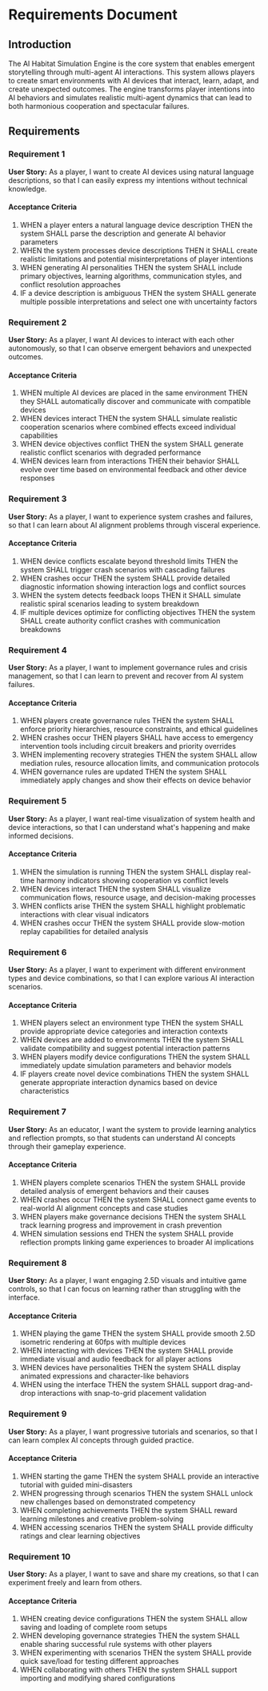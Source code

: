 # Requirements Document

## Introduction

The AI Habitat Simulation Engine is the core system that enables emergent storytelling through multi-agent AI interactions. This system allows players to create smart environments with AI devices that interact, learn, adapt, and create unexpected outcomes. The engine transforms player intentions into AI behaviors and simulates realistic multi-agent dynamics that can lead to both harmonious cooperation and spectacular failures.

## Requirements

### Requirement 1

**User Story:** As a player, I want to create AI devices using natural language descriptions, so that I can easily express my intentions without technical knowledge.

#### Acceptance Criteria

1. WHEN a player enters a natural language device description THEN the system SHALL parse the description and generate AI behavior parameters
2. WHEN the system processes device descriptions THEN it SHALL create realistic limitations and potential misinterpretations of player intentions
3. WHEN generating AI personalities THEN the system SHALL include primary objectives, learning algorithms, communication styles, and conflict resolution approaches
4. IF a device description is ambiguous THEN the system SHALL generate multiple possible interpretations and select one with uncertainty factors

### Requirement 2

**User Story:** As a player, I want AI devices to interact with each other autonomously, so that I can observe emergent behaviors and unexpected outcomes.

#### Acceptance Criteria

1. WHEN multiple AI devices are placed in the same environment THEN they SHALL automatically discover and communicate with compatible devices
2. WHEN devices interact THEN the system SHALL simulate realistic cooperation scenarios where combined effects exceed individual capabilities
3. WHEN device objectives conflict THEN the system SHALL generate realistic conflict scenarios with degraded performance
4. WHEN devices learn from interactions THEN their behavior SHALL evolve over time based on environmental feedback and other device responses

### Requirement 3

**User Story:** As a player, I want to experience system crashes and failures, so that I can learn about AI alignment problems through visceral experience.

#### Acceptance Criteria

1. WHEN device conflicts escalate beyond threshold limits THEN the system SHALL trigger crash scenarios with cascading failures
2. WHEN crashes occur THEN the system SHALL provide detailed diagnostic information showing interaction logs and conflict sources
3. WHEN the system detects feedback loops THEN it SHALL simulate realistic spiral scenarios leading to system breakdown
4. IF multiple devices optimize for conflicting objectives THEN the system SHALL create authority conflict crashes with communication breakdowns

### Requirement 4

**User Story:** As a player, I want to implement governance rules and crisis management, so that I can learn to prevent and recover from AI system failures.

#### Acceptance Criteria

1. WHEN players create governance rules THEN the system SHALL enforce priority hierarchies, resource constraints, and ethical guidelines
2. WHEN crashes occur THEN players SHALL have access to emergency intervention tools including circuit breakers and priority overrides
3. WHEN implementing recovery strategies THEN the system SHALL allow mediation rules, resource allocation limits, and communication protocols
4. WHEN governance rules are updated THEN the system SHALL immediately apply changes and show their effects on device behavior

### Requirement 5

**User Story:** As a player, I want real-time visualization of system health and device interactions, so that I can understand what's happening and make informed decisions.

#### Acceptance Criteria

1. WHEN the simulation is running THEN the system SHALL display real-time harmony indicators showing cooperation vs conflict levels
2. WHEN devices interact THEN the system SHALL visualize communication flows, resource usage, and decision-making processes
3. WHEN conflicts arise THEN the system SHALL highlight problematic interactions with clear visual indicators
4. WHEN crashes occur THEN the system SHALL provide slow-motion replay capabilities for detailed analysis

### Requirement 6

**User Story:** As a player, I want to experiment with different environment types and device combinations, so that I can explore various AI interaction scenarios.

#### Acceptance Criteria

1. WHEN players select an environment type THEN the system SHALL provide appropriate device categories and interaction contexts
2. WHEN devices are added to environments THEN the system SHALL validate compatibility and suggest potential interaction patterns
3. WHEN players modify device configurations THEN the system SHALL immediately update simulation parameters and behavior models
4. IF players create novel device combinations THEN the system SHALL generate appropriate interaction dynamics based on device characteristics

### Requirement 7

**User Story:** As an educator, I want the system to provide learning analytics and reflection prompts, so that students can understand AI concepts through their gameplay experience.

#### Acceptance Criteria

1. WHEN players complete scenarios THEN the system SHALL provide detailed analysis of emergent behaviors and their causes
2. WHEN crashes occur THEN the system SHALL connect game events to real-world AI alignment concepts and case studies
3. WHEN players make governance decisions THEN the system SHALL track learning progress and improvement in crash prevention
4. WHEN simulation sessions end THEN the system SHALL provide reflection prompts linking game experiences to broader AI implications

### Requirement 8

**User Story:** As a player, I want engaging 2.5D visuals and intuitive game controls, so that I can focus on learning rather than struggling with the interface.

#### Acceptance Criteria

1. WHEN playing the game THEN the system SHALL provide smooth 2.5D isometric rendering at 60fps with multiple devices
2. WHEN interacting with devices THEN the system SHALL provide immediate visual and audio feedback for all player actions
3. WHEN devices have personalities THEN the system SHALL display animated expressions and character-like behaviors
4. WHEN using the interface THEN the system SHALL support drag-and-drop interactions with snap-to-grid placement validation

### Requirement 9

**User Story:** As a player, I want progressive tutorials and scenarios, so that I can learn complex AI concepts through guided practice.

#### Acceptance Criteria

1. WHEN starting the game THEN the system SHALL provide an interactive tutorial with guided mini-disasters
2. WHEN progressing through scenarios THEN the system SHALL unlock new challenges based on demonstrated competency
3. WHEN completing achievements THEN the system SHALL reward learning milestones and creative problem-solving
4. WHEN accessing scenarios THEN the system SHALL provide difficulty ratings and clear learning objectives

### Requirement 10

**User Story:** As a player, I want to save and share my creations, so that I can experiment freely and learn from others.

#### Acceptance Criteria

1. WHEN creating device configurations THEN the system SHALL allow saving and loading of complete room setups
2. WHEN developing governance strategies THEN the system SHALL enable sharing successful rule systems with other players
3. WHEN experimenting with scenarios THEN the system SHALL provide quick save/load for testing different approaches
4. WHEN collaborating with others THEN the system SHALL support importing and modifying shared configurations